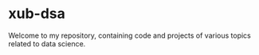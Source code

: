 # xub-dsa

Welcome to my repository, containing code and projects of various topics related to data science.
